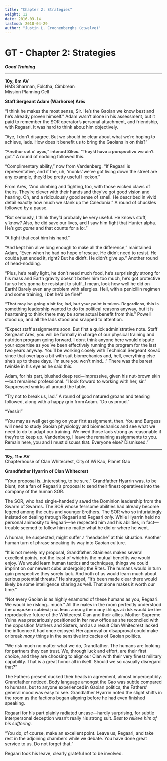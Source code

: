 ```yaml
---
title: "Chapter 2: Strategies"
weight: 12
date: 2016-03-14
lastmod: 2018-04-29
author: "Justin L. Croonenberghs (ctwelve)"
---
```


# GT - Chapter 2: Strategies
***Good Training***

---

**10y, 8m AV**  
HMS Sharman, Folctha, Cimbrean  
Mission Planning Cell

**Staff Sergeant Adam (Warhorse) Arés**

“I think he makes the most sense, Sir. He’s the Gaoian we know best and he’s already proven himself.” Adam wasn’t alone in his assessment, but it paid to remember the SOR operator’s personal attachment, and friendship, with Regaari. It was hard to think about him objectively.

“Aye, I don’t disagree. But we should be clear about what we’re hoping to achieve, lads. How does it benefit us to bring the Gaoians in on this?”

“Another set o’ eyes,” intoned Sikes. “They’d have a perspective we ain’t got.” A round of nodding followed this.

“Complimentary ability,” now from Vandenberg. “If Regaari is representative, and if the, uh, ‘monks’ we’ve got living down the street are any example, they’d be pretty useful I reckon.”

From Arés, “And climbing and fighting, too, with those wicked claws of theirs. They’re clever with their hands and they’ve got good vision and hearing. Oh, and a ridiculously good sense of smell. He described in vivid detail exactly how much we stank up the Caledonia.” A round of chuckles followed by a pause.

“But seriously, I think they’d probably be very useful. He knows stuff, y’know? Also, he did save our lives, and I saw him fight that Hunter alpha. He’s got *game* and that counts for a lot.”

“A fight that cost him his hand.”

“And kept him alive long enough to make all the difference,” maintained Adam, “Even when he had no hope of rescue. He didn’t need to resist. He coulda just ended it, right? But he didn’t. He didn’t give up.” Another round of head-nodding.

“Plus, he’s really light, he don’t need much food, he’s surprisingly strong for his mass and Earth gravity doesn’t bother him too much, he’s got protective fur so he’s gonna be resistant to stuff…I mean, look how well he did on Earth! Barely even any problem with allergies. Hell, with a penicillin regimen and some training, I bet he’d be fine!”

“That may be going a bit far, lad, but your point is taken. Regardless, this is something leadership wanted to do for political reasons anyway, but it is heartening to think there may be some actual benefit from this.” Powell stood up, and all the lads stood and snapped to attention.

“Expect staff assignments soon. But first a quick administrative note. Staff Sergeant Arés, you will be formally in charge of our physical training and nutrition program going forward. I don’t think anyone here would dispute your expertise as you’ve been effectively running the program for the last two years anyway. You’ll be working closely with Technical Sergeant Kovač since that overlaps a bit with suit biomechanics and, hell, everything else she’s up to these days. I’m sure you won’t mind…” There was the barest twinkle in his eye as he said this.

Adam, for his part, blushed deep red—impressive, given his nut-brown skin—but remained professional. “I look forward to working with her, sir.” Suppressed smirks all around the table.

“Try not to break us, lad.” A round of good natured groans and teasing followed, along with a happy grin from Adam. “Do us proud.”

“Yessir!”

“You may as well get going on your first assignment, then. You and Burgess will need to study Gaoian physiology and biomechanics and see what we need to do to adapt our training. We need those lads strong as reasonable if they’re to keep up. Vandenberg, I leave the remaining assignments to you. Remain here, you and I must discuss that. Everyone else? Dismissed.”

---

**10y, 11m AV**  
Chapterhouse of Clan Whitecrest, City of Wi Kao, Planet Gao

**Grandfather Hyarrin of Clan Whitecrest**

“Your proposal is…interesting, to be sure.” Grandfather Hyarrin was, to be blunt, not a fan of Regaari’s proposal to send their finest operatives into the company of the human SOR.

The SOR, who had single-handedly saved the Dominion leadership from the Swarm of Swarms. The SOR whose fearsome abilities had already become legend among the cubs and younger Brothers. The SOR who so infuriatingly insisted on dealing through Regaari and Regaari *only.* While Hyarrin held no personal animosity to Regaari—he respected him and his abilities, in fact—trouble seemed to follow him no matter what he did or where he went.

A human, he suspected, might suffer a “headache” at this situation. Another human turn of phrase sneaking its way into Gaoian culture.

“It is not merely my proposal, Grandfather. Stainless makes several excellent points, not the least of which is the mutual benefits we would enjoy. We would learn human tactics and techniques, things we could imprint on our newest cubs undergoing the Rites. The humans would in turn gain perspective they sorely lack. And both of us would learn much about serious potential threats.” He shrugged, “It’s been made clear there would likely be some intelligence sharing as well. That alone makes it worth our time.”

“Not every Gaoian is as highly enamored of these humans as you, Regaari. We would be risking…much.” All the males in the room perfectly understood the unspoken subtext; not least among the many things at risk would be the reproductive future of the Whitecrest Clan and their allies. Mother-Supreme Yulna was precariously positioned in her new office as she reconciled with the opposition Mothers and Sisters, and as a result Clan Whitecrest lacked the influence it had once enjoyed. Her approval or disapproval could make or break *many* things in the sensitive intricacies of Gaoian politics.

“We risk much no matter what we do, Grandfather. The humans are looking for partners they can trust. We, through luck and effort, are their first choice, and they are choosing to align our Clan with their very finest military capability. That is a great honor all in itself. Should we so casually disregard that?”

The Fathers present ducked their heads in agreement, almost imperceptibly. Grandfather noticed. Body language amongst the Gao was subtle compared to humans, but to anyone experienced in Gaoian politics, the Fathers’ general mood was easy to see. Grandfather Hyarrin noted the slight shifts in the room as the factions began aligning before he had even finished speaking.

Regaari for his part plainly radiated unease—hardly surprising, for subtle interpersonal deception wasn’t really his strong suit. *Best to relieve him of his suffering.*

“You do, of course, make an excellent point. Leave us, Regaari, and take rest in the adjoining chambers while we debate. You have done great service to us. Do not forget that.”

Regaari took his leave, clearly grateful not to be involved.
